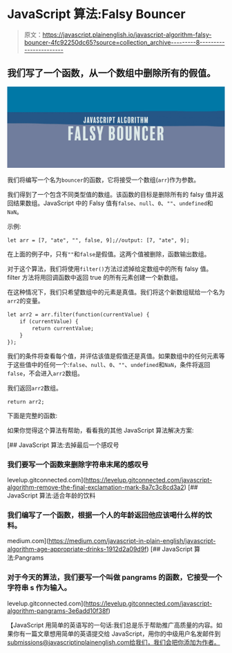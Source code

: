 # JavaScript 算法:Falsy Bouncer

> 原文：<https://javascript.plainenglish.io/javascript-algorithm-falsy-bouncer-4fc92250dc65?source=collection_archive---------8----------------------->

## 我们写了一个函数，从一个数组中删除所有的假值。

![](img/a5dec45054cc4c58c5b4ae57851b5191.png)

我们将编写一个名为`bouncer`的函数，它将接受一个数组(`arr`)作为参数。

我们得到了一个包含不同类型值的数组。该函数的目标是删除所有的 falsy 值并返回结果数组。JavaScript 中的 Falsy 值有`false`、`null`、`0`、`""`、`undefined`和`NaN`。

示例:

```
let arr = [7, "ate", "", false, 9];//output: [7, "ate", 9];
```

在上面的例子中，只有`""`和`false`是假值。这两个值被删除，函数输出数组。

对于这个算法，我们将使用`filter()`方法过滤掉给定数组中的所有 falsy 值。filter 方法将用回调函数中返回 true 的所有元素创建一个新数组。

在这种情况下，我们只希望数组中的元素是真值。我们将这个新数组赋给一个名为`arr2`的变量。

```
let arr2 = arr.filter(function(currentValue) {
    if (currentValue) {
        return currentValue;
    }
});
```

我们的条件将查看每个值，并评估该值是假值还是真值。如果数组中的任何元素等于这些值中的任何一个:`false`、`null`、`0`、`""`、`undefined`和`NaN`，条件将返回`false`，不会进入`arr2`数组。

我们返回`arr2`数组。

```
return arr2;
```

下面是完整的函数:

如果你觉得这个算法有帮助，看看我的其他 JavaScript 算法解决方案:

[](https://levelup.gitconnected.com/javascript-algorithm-remove-the-final-exclamation-mark-8a7c3c8cd3a2) [## JavaScript 算法:去掉最后一个感叹号

### 我们要写一个函数来删除字符串末尾的感叹号

levelup.gitconnected.com](https://levelup.gitconnected.com/javascript-algorithm-remove-the-final-exclamation-mark-8a7c3c8cd3a2) [](https://medium.com/javascript-in-plain-english/javascript-algorithm-age-appropriate-drinks-1912d2a09d9f) [## JavaScript 算法:适合年龄的饮料

### 我们编写了一个函数，根据一个人的年龄返回他应该喝什么样的饮料。

medium.com](https://medium.com/javascript-in-plain-english/javascript-algorithm-age-appropriate-drinks-1912d2a09d9f) [](https://levelup.gitconnected.com/javascript-algorithm-pangrams-3e6add10f38f) [## JavaScript 算法:Pangrams

### 对于今天的算法，我们要写一个叫做 pangrams 的函数，它接受一个字符串 s 作为输入。

levelup.gitconnected.com](https://levelup.gitconnected.com/javascript-algorithm-pangrams-3e6add10f38f) 

【JavaScript 用简单的英语写的一句话:我们总是乐于帮助推广高质量的内容。如果你有一篇文章想用简单的英语提交给 JavaScript，用你的中级用户名发邮件到 submissions@javascriptinplainenglish.com[给我们，我们会把你添加为作者。](mailto:submissions@javascriptinplainenglish.com)